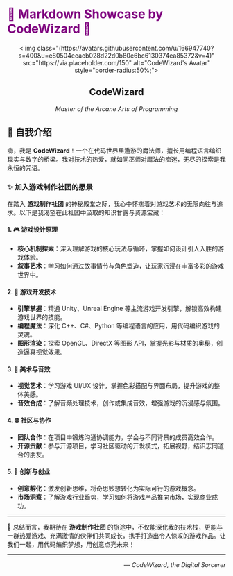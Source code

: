 # <span style="color:purple;">🚀 Markdown Showcase by CodeWizard 🚀</span>

<div align="center">
    < img class="(https://avatars.githubusercontent.com/u/166947740?s=400&u=e80504eeaeb028d22d0b80e6bc6130374ea85372&v=4)" src="https://via.placeholder.com/150" alt="CodeWizard's Avatar" style="border-radius:50%;">
    <h2>CodeWizard</h2>
    <p><em>Master of the Arcane Arts of Programming</em></p >
</div>

## 👋 自我介绍

嗨，我是 **CodeWizard**！一个在代码世界里遨游的魔法师，擅长用编程语言编织现实与数字的桥梁。我对技术的热爱，就如同巫师对魔法的痴迷，无尽的探索是我永恒的咒语。

### ✨ 加入游戏制作社团的愿景

在踏入 **游戏制作社团** 的神秘殿堂之际，我心中怀揣着对游戏艺术的无限向往与追求。以下是我渴望在此社团中汲取的知识甘露与资源宝藏：

#### 1. **🎮 游戏设计原理**

- **核心机制探索**：深入理解游戏的核心玩法与循环，掌握如何设计引人入胜的游戏体验。
- **叙事艺术**：学习如何通过故事情节与角色塑造，让玩家沉浸在丰富多彩的游戏世界中。

#### 2. **📐 游戏开发技术**

- **引擎掌握**：精通 Unity、Unreal Engine 等主流游戏开发引擎，解锁高效构建游戏世界的技能。
- **编程魔法**：深化 C++、C#、Python 等编程语言的应用，用代码编织游戏的灵魂。
- **图形渲染**：探索 OpenGL、DirectX 等图形 API，掌握光影与材质的奥秘，创造逼真视觉效果。

#### 3. **🎨 美术与音效**

- **视觉艺术**：学习游戏 UI/UX 设计，掌握色彩搭配与界面布局，提升游戏的整体美感。
- **音效合成**：了解音频处理技术，创作或集成音效，增强游戏的沉浸感与氛围。

#### 4. **🌐 社区与协作**

- **团队合作**：在项目中锻炼沟通协调能力，学会与不同背景的成员高效合作。
- **开源贡献**：参与开源项目，学习社区驱动的开发模式，拓展视野，结识志同道合的朋友。

#### 5. **🚀 创新与创业**

- **创意孵化**：激发创新思维，将奇思妙想转化为实际可行的游戏概念。
- **市场洞察**：了解游戏行业趋势，学习如何将游戏产品推向市场，实现商业成功。

---

🌈 总结而言，我期待在 **游戏制作社团** 的旅途中，不仅能深化我的技术栈，更能与一群热爱游戏、充满激情的伙伴们共同成长，携手打造出令人惊叹的游戏作品。让我们一起，用代码编织梦想，用创意点亮未来！

---

<div align="right">
    <em>— CodeWizard, the Digital Sorcerer</em>
</div>
